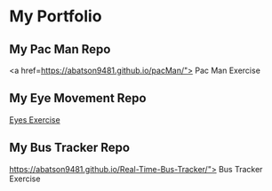 # My Portfolio
## My Pac Man Repo
<a href=https://abatson9481.github.io/pacMan/"> Pac Man Exercise </a>
## My Eye Movement Repo
<a href="https://abatson9481.github.io/eyeMovement/"> Eyes Exercise </a>
## My Bus Tracker Repo
https://abatson9481.github.io/Real-Time-Bus-Tracker/"> Bus Tracker Exercise </a>
